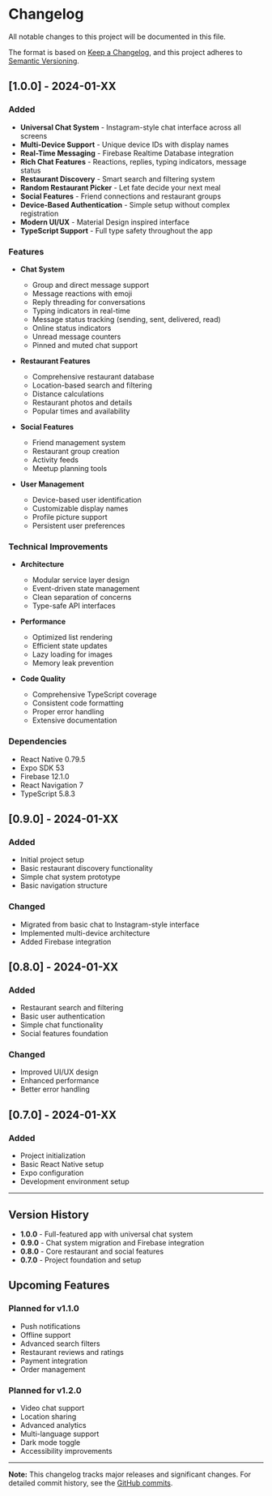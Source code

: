 # Changelog

All notable changes to this project will be documented in this file.

The format is based on [Keep a Changelog](https://keepachangelog.com/en/1.0.0/),
and this project adheres to [Semantic Versioning](https://semver.org/spec/v2.0.0.html).

## [1.0.0] - 2024-01-XX

### Added
- **Universal Chat System** - Instagram-style chat interface across all screens
- **Multi-Device Support** - Unique device IDs with display names
- **Real-Time Messaging** - Firebase Realtime Database integration
- **Rich Chat Features** - Reactions, replies, typing indicators, message status
- **Restaurant Discovery** - Smart search and filtering system
- **Random Restaurant Picker** - Let fate decide your next meal
- **Social Features** - Friend connections and restaurant groups
- **Device-Based Authentication** - Simple setup without complex registration
- **Modern UI/UX** - Material Design inspired interface
- **TypeScript Support** - Full type safety throughout the app

### Features
- **Chat System**
  - Group and direct message support
  - Message reactions with emoji
  - Reply threading for conversations
  - Typing indicators in real-time
  - Message status tracking (sending, sent, delivered, read)
  - Online status indicators
  - Unread message counters
  - Pinned and muted chat support

- **Restaurant Features**
  - Comprehensive restaurant database
  - Location-based search and filtering
  - Distance calculations
  - Restaurant photos and details
  - Popular times and availability

- **Social Features**
  - Friend management system
  - Restaurant group creation
  - Activity feeds
  - Meetup planning tools

- **User Management**
  - Device-based user identification
  - Customizable display names
  - Profile picture support
  - Persistent user preferences

### Technical Improvements
- **Architecture**
  - Modular service layer design
  - Event-driven state management
  - Clean separation of concerns
  - Type-safe API interfaces

- **Performance**
  - Optimized list rendering
  - Efficient state updates
  - Lazy loading for images
  - Memory leak prevention

- **Code Quality**
  - Comprehensive TypeScript coverage
  - Consistent code formatting
  - Proper error handling
  - Extensive documentation

### Dependencies
- React Native 0.79.5
- Expo SDK 53
- Firebase 12.1.0
- React Navigation 7
- TypeScript 5.8.3

## [0.9.0] - 2024-01-XX

### Added
- Initial project setup
- Basic restaurant discovery functionality
- Simple chat system prototype
- Basic navigation structure

### Changed
- Migrated from basic chat to Instagram-style interface
- Implemented multi-device architecture
- Added Firebase integration

## [0.8.0] - 2024-01-XX

### Added
- Restaurant search and filtering
- Basic user authentication
- Simple chat functionality
- Social features foundation

### Changed
- Improved UI/UX design
- Enhanced performance
- Better error handling

## [0.7.0] - 2024-01-XX

### Added
- Project initialization
- Basic React Native setup
- Expo configuration
- Development environment setup

---

## Version History

- **1.0.0** - Full-featured app with universal chat system
- **0.9.0** - Chat system migration and Firebase integration
- **0.8.0** - Core restaurant and social features
- **0.7.0** - Project foundation and setup

## Upcoming Features

### Planned for v1.1.0
- Push notifications
- Offline support
- Advanced search filters
- Restaurant reviews and ratings
- Payment integration
- Order management

### Planned for v1.2.0
- Video chat support
- Location sharing
- Advanced analytics
- Multi-language support
- Dark mode toggle
- Accessibility improvements

---

**Note:** This changelog tracks major releases and significant changes. For detailed commit history, see the [GitHub commits](https://github.com/yourusername/sitdown-app/commits/main).
